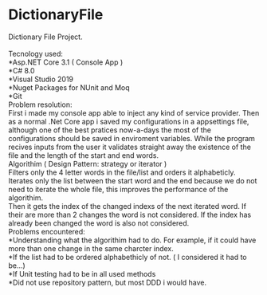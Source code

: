 # DictionaryFile

Dictionary File Project.
</br></br>
Tecnology used:</br>
  *Asp.NET Core 3.1 ( Console App )</br>
  *C# 8.0</br>
  *Visual Studio 2019</br>
  *Nuget Packages for NUnit and Moq</br>
  *Git</br>
Problem resolution:</br>
  First i made my console app able to inject any kind of service provider. Then as a normal .Net Core app i saved my configurations in a appsettings file, although one of the best   pratices
  now-a-days the most of the configurations should be saved in enviroment variables.
  While the program recives inputs from the user it validates straight away the existence of the file and the length of the start and end words.</br>
Algorithim ( Design Pattern: strategy or iterator )</br>
  Filters only the 4 letter words in the file/list and orders it alphabeticly.</br> 
  Iterates only the list between the start word and the end because we do not need to iterate the whole file, this improves
  the performance of the algorithim.</br>
  Then it gets the index of the changed indexs of the next iterated word. If their are more than 2 changes the word is not considered. If the index has already been changed the
  word is also not considered.</br>
Problems encountered:</br>
  *Understanding what the algorithim had to do. For example, if it could have more than one change in the same charcter index.</br>
  *If the list had to be ordered alphabethicly of not. ( I considered it had to be...)</br>
  *If Unit testing had to be in all used methods</br>
  *Did not use repository pattern, but most DDD i would have.</br>
  
  
  
